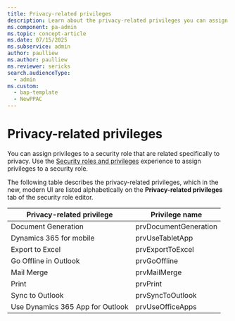 ```yaml
---
title: Privacy-related privileges
description: Learn about the privacy-related privileges you can assign to a security role in Power Platform.
ms.component: pa-admin
ms.topic: concept-article
ms.date: 07/15/2025
ms.subservice: admin
author: paulliew
ms.author: paulliew
ms.reviewer: sericks
search.audienceType: 
  - admin
ms.custom:
  - bap-template
  - NewPPAC
---
```


# Privacy-related privileges

You can assign privileges to a security role that are related specifically to privacy. Use the [Security roles and privileges](security-roles-privileges.md) experience to assign privileges to a security role.

The following table describes the privacy-related privileges, which in the new, modern UI are listed alphabetically on the **Privacy-related privileges** tab of the security role editor.

| Privacy-related privilege | Privilege name |
|---------------------------|----------------|
| Document Generation | prvDocumentGeneration |
| Dynamics 365 for mobile | prvUseTabletApp |
| Export to Excel | prvExportToExcel |
| Go Offline in Outlook | prvGoOffline |
| Mail Merge | prvMailMerge |
| Print | prvPrint |
| Sync to Outlook | prvSyncToOutlook |
| Use Dynamics 365 App for Outlook | prvUseOfficeApps |
